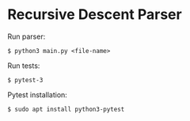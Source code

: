 # Recursive Descent Parser

Run parser:
```shell
$ python3 main.py <file-name>
```
  
Run tests:
```shell
$ pytest-3
```

Pytest installation:
```shell
$ sudo apt install python3-pytest
```
